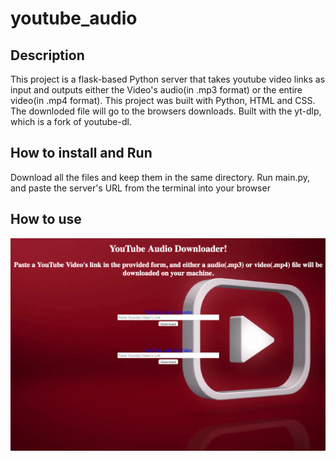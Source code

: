 # youtube_audio

## Description
This project is a flask-based Python server that takes youtube video links as input and outputs either the Video's audio(in .mp3 format) or the entire video(in .mp4 format). This project was built with Python, HTML and CSS. The downloded file will go to the browsers downloads. Built with the yt-dlp, which is a fork of youtube-dl.

## How to install and Run
Download all the files and keep them in the same directory. Run main.py, and paste the server's URL from the terminal into your browser

## How to use


<p align="center">
  <img src="/images/markdown.png" />
</p>
